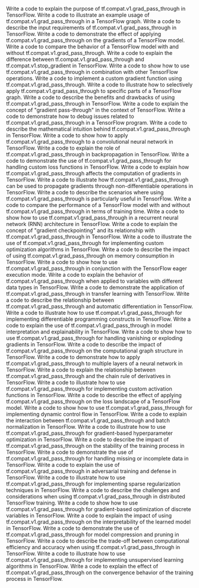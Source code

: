 Write a code to explain the purpose of tf.compat.v1.grad_pass_through in TensorFlow.
Write a code to illustrate an example usage of tf.compat.v1.grad_pass_through in a TensorFlow graph.
Write a code to describe the input requirements of tf.compat.v1.grad_pass_through in TensorFlow.
Write a code to demonstrate the effect of applying tf.compat.v1.grad_pass_through on the gradients of a TensorFlow model.
Write a code to compare the behavior of a TensorFlow model with and without tf.compat.v1.grad_pass_through.
Write a code to explain the difference between tf.compat.v1.grad_pass_through and tf.compat.v1.stop_gradient in TensorFlow.
Write a code to show how to use tf.compat.v1.grad_pass_through in combination with other TensorFlow operations.
Write a code to implement a custom gradient function using tf.compat.v1.grad_pass_through.
Write a code to illustrate how to selectively apply tf.compat.v1.grad_pass_through to specific parts of a TensorFlow graph.
Write a code to describe the benefits and drawbacks of using tf.compat.v1.grad_pass_through in TensorFlow.
Write a code to explain the concept of "gradient pass-through" in the context of TensorFlow.
Write a code to demonstrate how to debug issues related to tf.compat.v1.grad_pass_through in a TensorFlow program.
Write a code to describe the mathematical intuition behind tf.compat.v1.grad_pass_through in TensorFlow.
Write a code to show how to apply tf.compat.v1.grad_pass_through to a convolutional neural network in TensorFlow.
Write a code to explain the role of tf.compat.v1.grad_pass_through in backpropagation in TensorFlow.
Write a code to demonstrate the use of tf.compat.v1.grad_pass_through for handling custom loss functions in TensorFlow.
Write a code to explain how tf.compat.v1.grad_pass_through affects the computation of gradients in TensorFlow.
Write a code to illustrate how tf.compat.v1.grad_pass_through can be used to propagate gradients through non-differentiable operations in TensorFlow.
Write a code to describe the scenarios where using tf.compat.v1.grad_pass_through is particularly useful in TensorFlow.
Write a code to compare the performance of a TensorFlow model with and without tf.compat.v1.grad_pass_through in terms of training time.
Write a code to show how to use tf.compat.v1.grad_pass_through in a recurrent neural network (RNN) architecture in TensorFlow.
Write a code to explain the concept of "gradient checkpointing" and its relationship with tf.compat.v1.grad_pass_through in TensorFlow.
Write a code to illustrate the use of tf.compat.v1.grad_pass_through for implementing custom optimization algorithms in TensorFlow.
Write a code to describe the impact of using tf.compat.v1.grad_pass_through on memory consumption in TensorFlow.
Write a code to show how to use tf.compat.v1.grad_pass_through in conjunction with the TensorFlow eager execution mode.
Write a code to explain the behavior of tf.compat.v1.grad_pass_through when applied to variables with different data types in TensorFlow.
Write a code to demonstrate the application of tf.compat.v1.grad_pass_through in transfer learning with TensorFlow.
Write a code to describe the relationship between tf.compat.v1.grad_pass_through and automatic differentiation in TensorFlow.
Write a code to illustrate how to use tf.compat.v1.grad_pass_through for implementing differentiable programming constructs in TensorFlow.
Write a code to explain the use of tf.compat.v1.grad_pass_through in model interpretation and explainability in TensorFlow.
Write a code to show how to use tf.compat.v1.grad_pass_through for handling vanishing or exploding gradients in TensorFlow.
Write a code to describe the impact of tf.compat.v1.grad_pass_through on the computational graph structure in TensorFlow.
Write a code to demonstrate how to apply tf.compat.v1.grad_pass_through to multiple layers of a neural network in TensorFlow.
Write a code to explain the relationship between tf.compat.v1.grad_pass_through and the chain rule of derivatives in TensorFlow.
Write a code to illustrate how to use tf.compat.v1.grad_pass_through for implementing custom activation functions in TensorFlow.
Write a code to describe the effect of applying tf.compat.v1.grad_pass_through on the loss landscape of a TensorFlow model.
Write a code to show how to use tf.compat.v1.grad_pass_through for implementing dynamic control flow in TensorFlow.
Write a code to explain the interaction between tf.compat.v1.grad_pass_through and batch normalization in TensorFlow.
Write a code to illustrate how to use tf.compat.v1.grad_pass_through for gradient-based hyperparameter optimization in TensorFlow.
Write a code to describe the impact of tf.compat.v1.grad_pass_through on the stability of the training process in TensorFlow.
Write a code to demonstrate the use of tf.compat.v1.grad_pass_through for handling missing or incomplete data in TensorFlow.
Write a code to explain the use of tf.compat.v1.grad_pass_through in adversarial training and defense in TensorFlow.
Write a code to illustrate how to use tf.compat.v1.grad_pass_through for implementing sparse regularization techniques in TensorFlow.
Write a code to describe the challenges and considerations when using tf.compat.v1.grad_pass_through in distributed TensorFlow training.
Write a code to show how to use tf.compat.v1.grad_pass_through for gradient-based optimization of discrete variables in TensorFlow.
Write a code to explain the impact of using tf.compat.v1.grad_pass_through on the interpretability of the learned model in TensorFlow.
Write a code to demonstrate the use of tf.compat.v1.grad_pass_through for model compression and pruning in TensorFlow.
Write a code to describe the trade-off between computational efficiency and accuracy when using tf.compat.v1.grad_pass_through in TensorFlow.
Write a code to illustrate how to use tf.compat.v1.grad_pass_through for implementing unsupervised learning algorithms in TensorFlow.
Write a code to explain the effect of tf.compat.v1.grad_pass_through on the convergence behavior of the training process in TensorFlow.